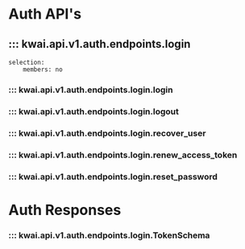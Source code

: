 # Auth API's
## ::: kwai.api.v1.auth.endpoints.login
    selection:
        members: no

### ::: kwai.api.v1.auth.endpoints.login.login
### ::: kwai.api.v1.auth.endpoints.login.logout
### ::: kwai.api.v1.auth.endpoints.login.recover_user
### ::: kwai.api.v1.auth.endpoints.login.renew_access_token
### ::: kwai.api.v1.auth.endpoints.login.reset_password

# Auth Responses

### ::: kwai.api.v1.auth.endpoints.login.TokenSchema
